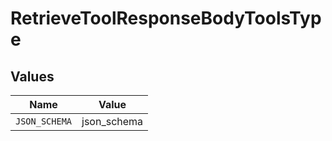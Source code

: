 # RetrieveToolResponseBodyToolsType


## Values

| Name          | Value         |
| ------------- | ------------- |
| `JSON_SCHEMA` | json_schema   |
